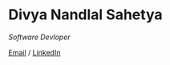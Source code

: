 # Divya Nandlal Sahetya

_Software Devloper_

[Email](mailto:divyanandlal@gmail.com) / [LinkedIn](https://www.linkedin.com/in/divya-n-sahetya-6b4251119/)
